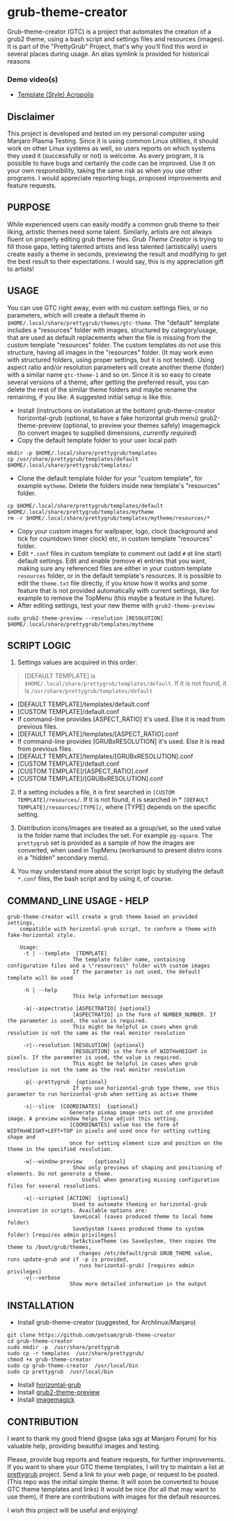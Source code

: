 # grub-theme-creator
Grub-theme-creator (GTC) is a project that automates the creation of a grub2 theme, using a bash script and settings files and resources (images).
It is part of the "PrettyGrub" Project, that's why you'll find this word in several places during usage. An alias symlink is provided for historical reasons

### Demo video(s)
* [Template (Style) Acropolis](https://youtu.be/Gea4uyHeY5A)


## Disclaimer
This project is developed and tested on my personal computer using Manjaro Plasma Testing. Since it is using common Linux utilities, it should work on other Linux systems as well, so users reports on which systems they used it (successfully or not) is welcome.
As every program, it is possible to have bugs and certainly the code can be improved. Use it on your own responsibility, taking the same risk as when you use other programs. I would appreciate reporting bugs, proposed improvements and feature requests.

## PURPOSE
While experienced users can easily modify a common grub theme to their liking, artistic themes need some talent. Similarly, artists are not always fluent on properly editing grub theme files.
*Grub Theme Creator* is trying to fill those gaps, letting talented artists and less talented (artistically) users create easily a theme in seconds, previewing the result and modifying to get the best result to their expectations.
I would say, this is my appreciation gift to artists!

## USAGE
You can use GTC right away, even with no custom settings files, or no parameters, which will create a default theme in `$HOME/.local/share/prettygrub/themes/gtc-theme`. The "default" template includes a "resources" folder with images, structured by category/usage, that are used as default replacements when the file is missing from the custom template "resources" folder. The custom templates do not use this structure, having all images in the "resources" folder. (It may work even with structured folders, using proper settings, but it is not tested). Using aspect ratio and/or resolution parameters will create another theme (folder) with a similar name `gtc-theme-1` and so on. Since it is so easy to create several versions of a theme, after getting the preferred result, you can delete the rest of the similar theme folders and maybe rename the remaining, if you like.
A suggested initial setup is like this:
* Install (instructions on installation at the bottom)
	grub-theme-creator
	horizontal-grub (optional, to have a fake horizontal grub menu)
	grub2-theme-preview (optional, to preview your themes safely)
	imagemagick (to convert images to supplied dimensions, *currently required*)
* Copy the default template folder to your user local path
```
mkdir -p $HOME/.local/share/prettygrub/templates
cp /usr/share/prettygrub/templates/default $HOME/.local/share/prettygrub/templates/
```
* Clone the default template folder for your "custom template", for example `mytheme`. Delete the folders inside new template's "resources" folder.
```
cp $HOME/.local/share/prettygrub/templates/default $HOME/.local/share/prettygrub/templates/mytheme
rm -r $HOME/.local/share/prettygrub/templates/mytheme/resources/*
```
* Copy your custom images for wallpaper, logo, clock (background and tick for countdown timer clock) etc, in custom template "resources" folder.
* Edit `*.conf` files in custom template to comment out (add `#` at line start) default settings. Edit and enable (remove `#`) entries that you want, making sure any referenced files are either in your custom template `resources` folder, or in the default template's resources. It is possible to edit the `theme.txt` file directly, if you know how it works and some feature that is not provided automatically with current settings, like for example to remove the TopMenu (this maybe a feature in the future).
* After editing settings, test your new theme with `grub2-theme-preview`
```
sudo grub2-theme-preview --resolution [RESOLUTION] $HOME/.local/share/prettygrub/templates/mytheme
```

## SCRIPT LOGIC
1. Settings values are acquired in this order:

> [DEFAULT TEMPLATE] is `$HOME/.local/share/prettygrub/templates/default`.
If it is not found, it is `/usr/share/prettygrub/templates/default`

* [DEFAULT TEMPLATE]/templates/default.conf
* [CUSTOM TEMPLATE]/default.conf
* If command-line provides [ASPECT_RATIO] it's used. Else it is read from previous files.
* [DEFAULT TEMPLATE]/templates/[ASPECT_RATIO].conf
* If command-line provides [GRUBxRESOLUTION] it's used. Else it is read from previous files.
* [DEFAULT TEMPLATE]/templates/[GRUBxRESOLUTION].conf
* [CUSTOM TEMPLATE]/default.conf
* [CUSTOM TEMPLATE]/[ASPECT_RATIO].conf
* [CUSTOM TEMPLATE]/[GRUBxRESOLUTION].conf

2. If a setting includes a file, it is first searched in `[CUSTOM TEMPLATE]/resources/`. If it is not found, it is searched in * `[DEFAULT TEMPLATE]/resources/[TYPE]/`, where [TYPE] depends on the specific setting.

3. Distribution icons/images are treated as a group/set, so the used value is the folder name that includes the set. For example `pg-square`. The `prettygrub` set is provided as a sample of how the images are converted, when used in TopMenu (workaround to present distro icons in a "hidden" secondary menu).

4. You may understand more about the script logic by studying the default `*.conf` files, the bash script and by using it, of course.

## COMMAND_LINE USAGE - HELP
```
grub-theme-creator will create a grub theme based on provided settings,
    compatible with horizontal-grub script, to conform a theme with fake-horizontal style.

    Usage:
     -t | --template  [TEMPLATE]
                     The template folder name, containing configuration files and a \"resources\" folder with custom images
                     If the parameter is not used, the default template will be used

     -h | --help
                     This help information message

     -a|--aspectratio [ASPECTRATIO] {optional}
                     [ASPECTRATIO] in the form of NUMBER_NUMBER. If the parameter is used, the value is required.
                     This might be helpful in cases when grub resolution is not the same as the real monitor resolution

     -r|--resolution [RESOLUTION] {optional}
                     [RESOLUTION] in the form of WIDTHxHEIGHT in pixels. If the parameter is used, the value is required.
                     This might be helpful in cases when grub resolution is not the same as the real monitor resolution

     -p|--prettygrub  {optional}
                     If you use horizontal-grub type theme, use this parameter to run horizontal-grub when setting as active theme

     -s|--slice  [COORDINATES]  {optional}
                    Generate pixmap image-sets out of one provided image. A preview window helps fine adjust this setting.
                    [COORDINATES] value has the form of WIDTHxHEIGHT+LEFT+TOP in pixels and used once for setting cutting shape and
                    once for setting element size and position on the theme in the specified resolution.

     -w|--window-preview    {optional}
                     Show only previews of shaping and positioning of elements. Do not generate a theme.
                        Useful when generating missing configuration files for several resolutions.

     -x|--scripted [ACTION]  {optional}
                     Used to automate theming or horizontal-grub invocation in scripts. Available options are:
                     SaveLocal (saves produced theme to local home folder)
                     SaveSystem (saves produced theme to system folder) [requires admin privileges]
                     SetActiveTheme (as SaveSystem, then copies the theme to /boot/grub/themes,
                       changes /etc/default/grub GRUB_THEME value, runs update-grub and if -p is provided,
                       runs horizontal-grub) [requires admin privileges]
     -v|--verbose
                    Show more detailed information in the output

```

## INSTALLATION
* Install grub-theme-creator (suggested, for Archlinux/Manjaro)
```
git clone https://github.com/petsam/grub-theme-creator
cd grub-theme-creator
sudo mkdir -p  /usr/share/prettygrub
sudo cp -r templates  /usr/share/prettygrub/
chmod +x grub-theme-creator
sudo cp grub-theme-creator  /usr/local/bin
sudo cp prettygrub  /usr/local/bin
```
* Install [horizontal-grub](https://github.com/petsam/horizontal-grub)
* Install [grub2-theme-preview](https://github.com/hartwork/grub2-theme-preview)
* Install [imagemagick](https://www.imagemagick.org/)

## CONTRIBUTION
I want to thank my good friend @sgse (aka sgs at Manjaro Forum) for his valuable help, providing beautiful images and testing.

Please, provide bug reports and feature requests, for further improvements.
If you want to share your GTC theme templates, I will try to maintain a list at [prettygrub](https://github.com/petsam/prettygrub) project. Send a link to your web page, or request to be posted. (This repo was the initial simple theme. It will soon be converted to house GTC theme templates and links)
It would be nice (for all that may want to use them), if there are contributions with images for the default resources.

I wish this project will be useful and enjoying!